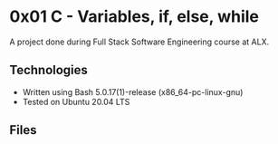 # 0x01 C - Variables, if, else, while
A project done during Full Stack Software Engineering course at ALX.

## Technologies
- Written using Bash 5.0.17(1)-release (x86_64-pc-linux-gnu) 
- Tested on Ubuntu 20.04 LTS 

## Files
